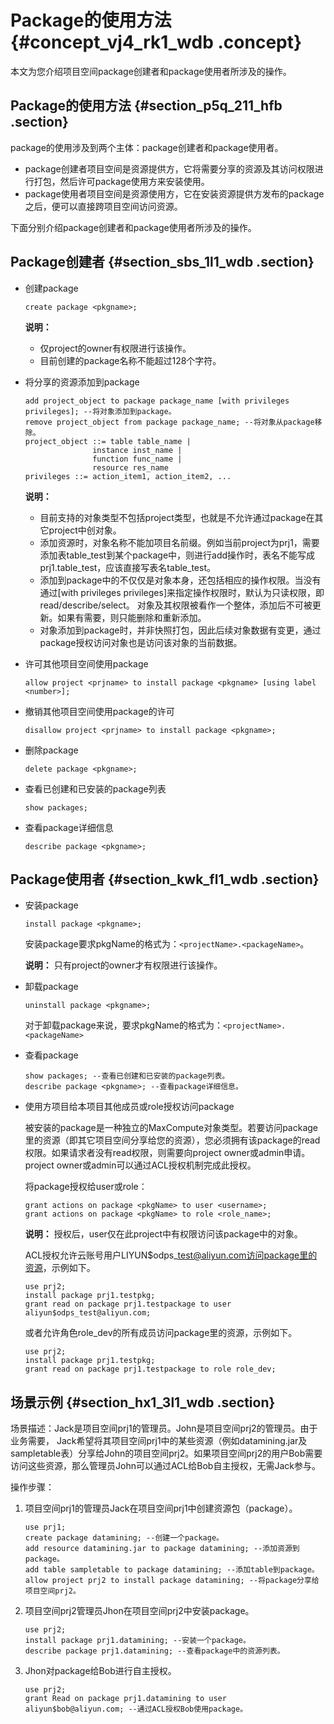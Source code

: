 # Package的使用方法 {#concept_vj4_rk1_wdb .concept}

本文为您介绍项目空间package创建者和package使用者所涉及的操作。

## Package的使用方法 {#section_p5q_211_hfb .section}

package的使用涉及到两个主体：package创建者和package使用者。

-   package创建者项目空间是资源提供方，它将需要分享的资源及其访问权限进行打包，然后许可package使用方来安装使用。
-   package使用者项目空间是资源使用方，它在安装资源提供方发布的package之后，便可以直接跨项目空间访问资源。

下面分别介绍package创建者和package使用者所涉及的操作。

## Package创建者 {#section_sbs_1l1_wdb .section}

-   创建package

    ``` {#codeblock_okt_0ur_fze}
    create package <pkgname>;
    ```

    **说明：** 

    -   仅project的owner有权限进行该操作。
    -   目前创建的package名称不能超过128个字符。
-   将分享的资源添加到package

    ``` {#codeblock_h7j_l2c_mkm}
    add project_object to package package_name [with privileges privileges]; --将对象添加到package。
    remove project_object from package package_name; --将对象从package移除。
    project_object ::= table table_name |
                   instance inst_name |
                   function func_name |
                   resource res_name
    privileges ::= action_item1, action_item2, ...
    ```

    **说明：** 

    -   目前支持的对象类型不包括project类型，也就是不允许通过package在其它project中创对象。
    -   添加资源时，对象名称不能加项目名前缀。例如当前project为prj1，需要添加表table\_test到某个package中，则进行add操作时，表名不能写成prj1.table\_test，应该直接写表名table\_test。
    -   添加到package中的不仅仅是对象本身，还包括相应的操作权限。当没有通过\[with privileges privileges\]来指定操作权限时，默认为只读权限，即read/describe/select。 对象及其权限被看作一个整体，添加后不可被更新。如果有需要，则只能删除和重新添加。
    -   对象添加到package时，并非快照打包，因此后续对象数据有变更，通过package授权访问对象也是访问该对象的当前数据。
-   许可其他项目空间使用package

    ``` {#codeblock_ik5_dfk_ktx}
    allow project <prjname> to install package <pkgname> [using label <number>];
    ```

-   撤销其他项目空间使用package的许可

    ``` {#codeblock_cb1_ny8_bqq}
    disallow project <prjname> to install package <pkgname>;
    ```

-   删除package

    ``` {#codeblock_qxf_k7g_zac}
    delete package <pkgname>;
    ```

-   查看已创建和已安装的package列表

    ``` {#codeblock_65b_zt3_2t0}
    show packages;
    ```

-   查看package详细信息

    ``` {#codeblock_sfu_8v6_p55}
    describe package <pkgname>;
    ```


## Package使用者 {#section_kwk_fl1_wdb .section}

-   安装package

    ``` {#codeblock_umq_081_lky}
    install package <pkgname>;
    ```

    安装package要求pkgName的格式为：`<projectName>.<packageName>`。

    **说明：** 只有project的owner才有权限进行该操作。

-   卸载package

    ``` {#codeblock_6tr_l6w_0z9}
    uninstall package <pkgname>;
    ```

    对于卸载package来说，要求pkgName的格式为：`<projectName>.<packageName>`

-   查看package

    ``` {#codeblock_qzy_qxa_dnq}
    show packages; --查看已创建和已安装的package列表。
    describe package <pkgname>; --查看package详细信息。
    ```

-   使用方项目给本项目其他成员或role授权访问package

    被安装的package是一种独立的MaxCompute对象类型。若要访问package里的资源（即其它项目空间分享给您的资源），您必须拥有该package的read权限。如果请求者没有read权限，则需要向project owner或admin申请。project owner或admin可以通过ACL授权机制完成此授权。

    将package授权给user或role：

    ``` {#codeblock_exo_imm_ru3}
    grant actions on package <pkgName> to user <username>;
    grant actions on package <pkgName> to role <role_name>;
    ```

    **说明：** 授权后，user仅在此project中有权限访问该package中的对象。

    ACL授权允许云账号用户LIYUN$odps\_test@aliyun.com访问package里的资源，示例如下。

    ``` {#codeblock_7ji_a3v_a0b}
    use prj2;
    install package prj1.testpkg;
    grant read on package prj1.testpackage to user aliyun$odps_test@aliyun.com;
    ```

    或者允许角色role\_dev的所有成员访问package里的资源，示例如下。

    ``` {#codeblock_c2c_2d1_3sr}
    use prj2;
    install package prj1.testpkg;
    grant read on package prj1.testpackage to role role_dev;
    ```


## 场景示例 {#section_hx1_3l1_wdb .section}

场景描述：Jack是项目空间prj1的管理员。John是项目空间prj2的管理员。由于业务需要， Jack希望将其项目空间prj1中的某些资源（例如datamining.jar及sampletable表）分享给John的项目空间prj2。如果项目空间prj2的用户Bob需要访问这些资源，那么管理员John可以通过ACL给Bob自主授权，无需Jack参与。

操作步骤：

1.  项目空间prj1的管理员Jack在项目空间prj1中创建资源包（package）。

    ``` {#codeblock_40f_uuq_n59}
    use prj1;
    create package datamining; --创建一个package。
    add resource datamining.jar to package datamining; --添加资源到package。
    add table sampletable to package datamining; --添加table到package。
    allow project prj2 to install package datamining; --将package分享给项目空间prj2。
    ```

2.  项目空间prj2管理员Jhon在项目空间prj2中安装package。

    ``` {#codeblock_scv_msc_7ub}
    use prj2;
    install package prj1.datamining; --安装一个package。
    describe package prj1.datamining; --查看package中的资源列表。
    ```

3.  Jhon对package给Bob进行自主授权。

    ``` {#codeblock_9py_t80_q42}
    use prj2;
    grant Read on package prj1.datamining to user aliyun$bob@aliyun.com; --通过ACL授权Bob使用package。
    ```


